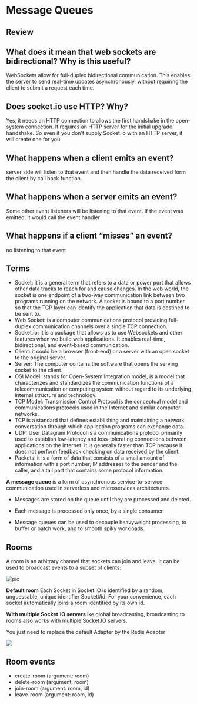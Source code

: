 # Message Queues

## Review
## What does it mean that web sockets are bidirectional? Why is this useful?

 WebSockets allow for full-duplex bidirectional communication. This enables the server to send real-time updates asynchronously, without requiring the client to submit a request each time.

## Does socket.io use HTTP? Why?

Yes, it needs an HTTP connection to allows the first handshake in the open-system connection. It requires an HTTP server for the initial upgrade handshake. So even if you don't supply Socket.io with an HTTP server, it will create one for you.

## What happens when a client emits an event?

server side will  listen to that event and then handle the data received form the client by call back function.

## What happens when a server emits an event?

Some other event listeners will be listening to that event. If the event was emitted, it would call the event handler

## What happens if a client “misses” an event?

 no listening to that event 
## Terms

* Socket: it is a general term that refers to a data or power port that allows other data tracks to reach for and cause changes. In the web world, the socket is one endpoint of a two-way communication link between two programs running on the network. A socket is bound to a port number so that the TCP layer can identify the application that data is destined to be sent to.
* Web Socket: is a computer communications protocol providing full-duplex communication channels over a single TCP connection.
* Socket.io: it is a package that allows us to use Websockets and other features when we build web applications. It enables real-time, bidirectional, and event-based communication.
* Client: it could be a browser (front-end) or a server with an open socket to the original server.
* Server: The computer contains the software that opens the serving socket to the client.
* OSI Model: stands for Open-System Integration model, is a model that characterizes and standardizes the communication functions of a telecommunication or computing system without regard to its underlying internal structure and technology.
* TCP Model: Transmission Control Protocol is the conceptual model and communications protocols used in the Internet and similar computer networks.
* TCP is a standard that defines establishing and maintaining a network conversation through which application programs can exchange data.
* UDP: User Datagram Protocol is a communications protocol primarily used to establish low-latency and loss-tolerating connections between applications on the internet. It is generally faster than TCP because it does not perform feedback checking on data received by the client.
* Packets: it is a form of data that consists of a small amount of information with a port number, IP addresses to the sender and the caller, and a tail part that contains some protocol information.


**A message queue** is a form of asynchronous service-to-service communication used in serverless and microservices architectures.

* Messages are stored on the queue until they are processed and deleted.

* Each message is processed only once, by a single consumer.

* Message queues can be used to decouple heavyweight processing, to buffer or batch work, and to smooth spiky workloads.

## Rooms

A room is an arbitrary channel that sockets can join and leave. It can be used to broadcast events to a subset of clients:

![pic](https://socket.io/images/rooms.png)

**Default room**
Each Socket in Socket.IO is identified by a random, unguessable, unique identifier Socket#id. For your convenience, each socket automatically joins a room identified by its own id.

**With multiple Socket.IO servers**
ike global broadcasting, broadcasting to rooms also works with multiple Socket.IO servers.

You just need to replace the default Adapter by the Redis Adapter

![](https://socket.io/images/rooms-redis.png)

## Room events
* create-room (argument: room)
* delete-room (argument: room)
* join-room (argument: room, id)
* leave-room (argument: room, id)